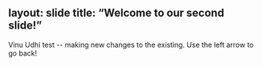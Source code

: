 layout: slide
title: “Welcome to our second slide!”
---
Vinu Udhi test -- making new changes to the existing.
Use the left arrow to go back!
